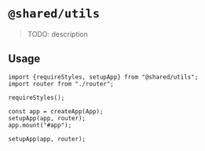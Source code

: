 # `@shared/utils`

> TODO: description

## Usage

```
import {requireStyles, setupApp} from "@shared/utils";
import router from "./router";

requireStyles();

const app = createApp(App);
setupApp(app, router);
app.mount("#app");

setupApp(app, router);
```
